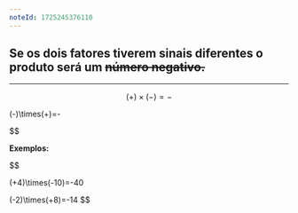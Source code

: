 ```yaml
---
noteId: 1725245376110
---
```


## Se os dois fatores tiverem **sinais diferentes** o produto será um ~~número negativo.~~

---

$$
(+)\times(-)=-
$$

(-)\times(+)=-

$$

**Exemplos:**


$$

(+4)\times(-10)=-40

$$
$$

(-2)\times(+8)=-14
$$

